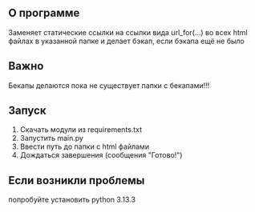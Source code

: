 ## О программе

Заменяет статические ссылки на ссылки вида url_for(...) во всех html файлах в указанной папке и делает бэкап, если бэкапа ещё не было

## Важно

Бекапы делаются пока не существует папки с бекапами!!!

## Запуск
1. Скачать модули из requirements.txt
2. Запустить main.py
3. Ввести путь до папки с html файлами
4. Дождаться завершения (сообщения "Готово!")

## Если возникли проблемы

попробуйте установить python 3.13.3

